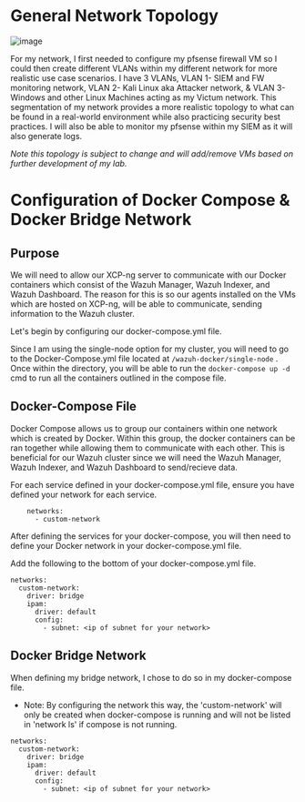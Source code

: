 # General Network Topology

![image](https://github.com/bmcda37/IndependentResearch-SIEM/assets/157663194/22ad92d4-d3e8-45c2-8463-da13d5cba2c0)

For my network, I first needed to configure my pfsense firewall VM so I could then create different VLANs within my different network for more realistic use case scenarios. I have 3 VLANs, VLAN 1- SIEM and FW monitoring network, VLAN 2- Kali Linux aka Attacker network, & VLAN 3- Windows and other Linux Machines acting as my Victum network. This segmentation of my network provides a more realistic topology to what can be found in a real-world environment while also practicing security best practices. I will also be able to monitor my pfsense within my SIEM as it will also generate logs. 

*Note this topology is subject to change and will add/remove VMs based on further development of my lab.*

# Configuration of Docker Compose & Docker Bridge Network

## Purpose

We will need to allow our XCP-ng server to communicate with our Docker containers which consist of the Wazuh Manager, Wazuh Indexer, and Wazuh Dashboard. The reason for this is so our agents installed on the VMs which are hosted on XCP-ng, will be able to communicate, sending information to the Wazuh cluster.

Let's begin by configuring our docker-compose.yml file.

Since I am using the single-node option for my cluster, you will need to go to the Docker-Compose.yml file located at ```/wazuh-docker/single-node``` . Once within the directory, you will be able to run the ```docker-compose up -d``` cmd to run all the containers outlined in the compose file.

## Docker-Compose File

Docker Compose allows us to group our containers within one network which is created by Docker. Within this group, the docker containers can be ran together while allowing them to communicate with each other. This is beneficial for our Wazuh cluster since we will need the Wazuh Manager, Wazuh Indexer, and Wazuh Dashboard to send/recieve data.

For each service defined in your docker-compose.yml file, ensure you have defined your network for each service.
```
    networks:
      - custom-network
```

After defining the services for your docker-compose, you will then need to define your Docker network in your docker-compose.yml file.

Add the following to the bottom of your docker-compose.yml file.
```
networks:
  custom-network:
    driver: bridge
    ipam:
      driver: default
      config:
        - subnet: <ip of subnet for your network>
```

## Docker Bridge Network
When defining my bridge network, I chose to do so in my docker-compose file. 

*    Note: By configuring the network this way, the 'custom-network' will only be created when docker-compose is running and will not be listed in 'network ls' if compose is not running.

```
networks:
  custom-network:
    driver: bridge
    ipam:
      driver: default
      config:
        - subnet: <ip of subnet for your network>
```

